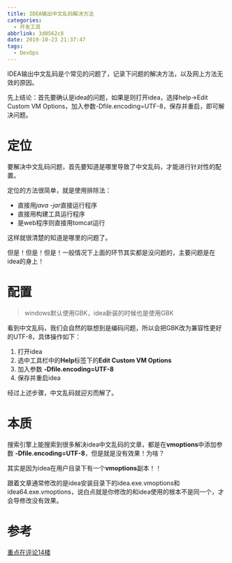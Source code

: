 ```yaml
---
title: IDEA输出中文乱码解决方法
categories:
  - 开发工具
abbrlink: 3d0562c8
date: 2019-10-23 21:37:47
tags:
  - DevOps
---
```



IDEA输出中文乱码是个常见的问题了，记录下问题的解决方法，以及网上方法无效的原因。

<!-- more -->

先上结论：首先要确认是idea的问题，如果是则打开idea，选择help->Edit Custom VM Options，加入参数-Dfile.encoding=UTF-8，保存并重启，即可解决问题。

# 定位

要解决中文乱码问题，首先要知道是哪里导致了中文乱码，才能进行针对性的配置。

定位的方法很简单，就是使用排除法：

* 直接用*java -jar*直接运行程序
* 直接用构建工具运行程序
* 是web程序则直接用tomcat运行

这样就很清楚的知道是哪里的问题了。

但是！但是！但是！一般情况下上面的环节其实都是没问题的，主要问题是在idea的身上！

# 配置

> windows默认使用GBK，idea新装的时候也是使用GBK

看到中文乱码，我们会自然的联想到是编码问题，所以会把GBK改为兼容性更好的UTF-8，具体操作如下：

1. 打开idea
2. 选中工具栏中的**Help**标签下的**Edit Custom VM Options**
3. 加入参数 **-Dfile.encoding=UTF-8**
4. 保存并重启idea

经过上述步骤，中文乱码就迎刃而解了。

# 本质

搜索引擎上能搜索到很多解决idea中文乱码的文章，都是在**vmoptions**中添加参数 **-Dfile.encoding=UTF-8**，但是就是没有效果！为啥？

其实是因为idea在用户目录下有一个**vmoptions**副本！！

跟着文章通常修改的是idea安装目录下的idea.exe.vmoptions和idea64.exe.vmoptions，说白点就是你修改的和idea使用的根本不是同一个，才会导修改没有效果。

# 参考

[重点在评论14楼](https://www.cnblogs.com/sxdcgaq8080/p/7648400.html)
